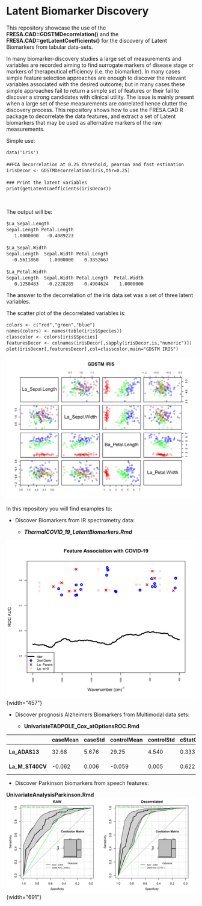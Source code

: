 # Latent Biomarker Discovery

This repository showcase the use of the **FRESA.CAD::GDSTMDecorrelation()** and the **FRESA.CAD::getLatentCoefficients()** for the discovery of Latent Biomarkers from tabular data-sets.

In many biomarker-discovery studies a large set of measurements and variables are recorded aiming to find surrogate markers of disease stage or markers of therapeutical efficiency (i.e. the biomarker). In many cases simple feature selection approaches are enough to discover the relevant variables associated with the desired outcome; but in many cases these simple approaches fail to return a simple set of features or their fail to discover a strong candidates with clinical utility. The issue is mainly present when a large set of these measurements are correlated hence clutter the discovery process. This repository shows how to use the FRESA.CAD R package to decorrelate the data features, and extract a set of Latent biomarkers that may be used as alternative markers of the raw measurements.

Simple use:

```{r}
data('iris')

##FCA Decorrelation at 0.25 threshold, pearson and fast estimation 
irisDecor <- GDSTMDecorrelation(iris,thr=0.25)

### Print the latent variables
print(getLatentCoefficients(irisDecor))



```

The output will be:

```{=asciidoc}
$La_Sepal.Length
Sepal.Length Petal.Length 
   1.0000000   -0.4089223 

$La_Sepal.Width
Sepal.Length  Sepal.Width Petal.Length 
  -0.5611860    1.0000000    0.3352667 

$La_Petal.Width
Sepal.Length  Sepal.Width Petal.Length  Petal.Width 
   0.1250483   -0.2228285   -0.4904624    1.0000000 
```
The answer to the decorrelation of the iris data set was a set of three latent variables.

The scatter plot of the decorrelated variables is:

```{r}
colors <- c("red","green","blue")
names(colors) <- names(table(iris$Species))
classcolor <- colors[iris$Species]
featuresDecor <- colnames(irisDecor[,sapply(irisDecor,is,"numeric")])
plot(irisDecor[,featuresDecor],col=classcolor,main="GDSTM IRIS")
```

![Fig 1: The Decorrelated IRIS set](images/paste-AC36DA2E.png)

In this repository you will find examples to:

-   Discover Biomarkers from IR spectrometry data:

    -   ***ThermalCOVID_19_LatentBiomarkers.Rmd***

![Fig 2: Latent Biomakers of COVID-19. IR Raman Spectroscopy](images/paste-46C4E95F.png){width="457"}

-   Discover prognosis Alzheimers Biomarkers from Multimodal data sets:

    -   **UnivariateTADPOLE_Cox_atOptionsROC.Rmd**

|                  | caseMean | caseStd | controlMean | controlStd | cStatCorr | ZGLM   | DecorFormula                            |
|------------|--------|-------|--------|--------|--------|--------|-------------------|
| **La_ADAS13**    | 32.68    | 5.676   | 29.25       | 4.540      | 0.333     | 7.399  | \+ 1.000*ADAS13 + 0.405*RAVLT_immediate |
| **La_M\_ST40CV** | -0.062   | 0.006   | -0.059      | 0.005      | 0.622     | -5.272 | -0.280*WholeBrain + 1.000*M_ST40CV      |

-   Discover Parkinson biomarkers from speech features:

**UnivariateAnalysisParkinson.Rmd**
![Fig 3: Improving Diagnosis with Latent Biomarkers](images/paste-CF8DE326.png){width="691"}
